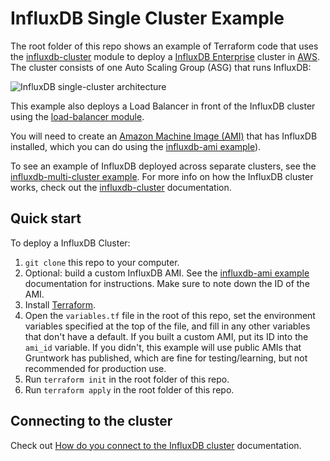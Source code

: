 # InfluxDB Single Cluster Example

The root folder of this repo shows an example of Terraform code that uses the
[influxdb-cluster](https://github.com/gruntwork-io/terraform-aws-influx/tree/master/modules/influxdb-cluster) 
module to deploy a [InfluxDB Enterprise](https://www.influxdata.com/time-series-platform/influxdb/) cluster in [AWS](https://aws.amazon.com/). The cluster 
consists of one Auto Scaling Group (ASG) that runs InfluxDB:

![InfluxDB single-cluster architecture](https://github.com/gruntwork-io/terraform-aws-influx/blob/master/_docs/influxdb-single-cluster-architecture.png?raw=true)

This example also deploys a Load Balancer in front of the InfluxDB cluster using the [load-balancer
module](https://github.com/gruntwork-io/terraform-aws-influx/tree/master/modules/load-balancer).

You will need to create an [Amazon Machine Image (AMI)](http://docs.aws.amazon.com/AWSEC2/latest/UserGuide/AMIs.html) 
that has InfluxDB installed, which you can do using the [influxdb-ami 
example](https://github.com/gruntwork-io/terraform-aws-influx/tree/master/examples/influxdb-ami)). 

To see an example of InfluxDB deployed across separate clusters, see the [influxdb-multi-cluster
example](https://github.com/gruntwork-io/terraform-aws-influx/blob/master/examples/influxdb-multi-cluster). For
more info on how the InfluxDB cluster works, check out the 
[influxdb-cluster](https://github.com/gruntwork-io/terraform-aws-influx/tree/master/modules/influxdb-cluster) documentation.

## Quick start

To deploy a InfluxDB Cluster:

1. `git clone` this repo to your computer.
1. Optional: build a custom InfluxDB AMI. See the
   [influxdb-ami example](https://github.com/gruntwork-io/terraform-aws-influx/tree/master/examples/influxdb-ami)
   documentation for instructions. Make sure to note down the ID of the AMI.
1. Install [Terraform](https://www.terraform.io/).
1. Open the `variables.tf` file in the root of this repo, set the environment variables specified at the top of the
   file, and fill in any other variables that don't have a default. If you built a custom AMI, put its ID into the
   `ami_id` variable. If you didn't, this example will use public AMIs that Gruntwork has published, which are fine for
   testing/learning, but not recommended for production use.
1. Run `terraform init` in the root folder of this repo.
1. Run `terraform apply` in the root folder of this repo.

## Connecting to the cluster

Check out [How do you connect to the InfluxDB 
cluster](https://github.com/gruntwork-io/terraform-aws-influx/tree/master/modules/influxdb-cluster#how-do-you-connect-to-the-influxdb-cluster)
documentation.
